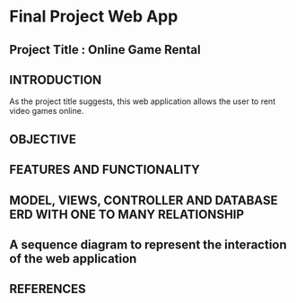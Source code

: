# Final Project Web App

## Project Title : Online Game Rental

## INTRODUCTION
As the project title suggests, this web application allows the user to rent video games online. 

## OBJECTIVE

## FEATURES AND FUNCTIONALITY

## MODEL, VIEWS, CONTROLLER AND DATABASE ERD WITH ONE TO MANY RELATIONSHIP

## A sequence	diagram	to	represent	the	interaction	of	the	web	application

## REFERENCES
